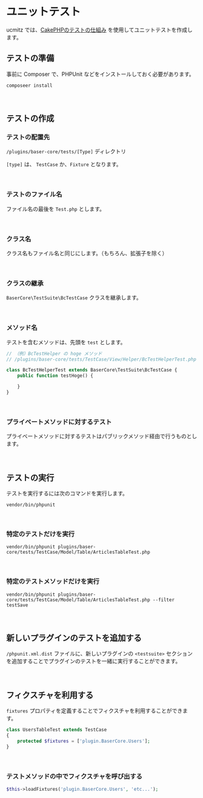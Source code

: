 # ユニットテスト

ucmitz では、[CakePHPのテストの仕組み](https://book.cakephp.org/4/ja/development/testing.html) を使用してユニットテストを作成します。

## テストの準備

事前に Composer で、PHPUnit などをインストールしておく必要があります。

```shell
composeer install
```

　
## テストの作成

### テストの配置先

`/plugins/baser-core/tests/[Type]` ディレクトリ

`[type]` は、 `TestCase` か、`Fixture` となります。

　
### テストのファイル名

ファイル名の最後を `Test.php` とします。

　
### クラス名

クラス名もファイル名と同じにします。（もちろん、拡張子を除く）

　
### クラスの継承

`BaserCore\TestSuite\BcTestCase` クラスを継承します。

　
### メソッド名

テストを含むメソッドは、先頭を `test` とします。

```php
// （例）BcTestHelper の hoge メソッド
// /plugins/baser-core/tests/TestCase/View/Helper/BcTestHelperTest.php

class BcTestHelperTest extends BaserCore\TestSuite\BcTestCase {
    public function testHoge() {

    }
}
```

　
### プライベートメソッドに対するテスト

プライベートメソッドに対するテストはパブリックメソッド経由で行うものとします。

　
## テストの実行

テストを実行するには次のコマンドを実行します。

```shell
vendor/bin/phpunit
```

　
### 特定のテストだけを実行

```shell
vendor/bin/phpunit plugins/baser-core/tests/TestCase/Model/Table/ArticlesTableTest.php
```

　
### 特定のテストメソッドだけを実行

```shell
vendor/bin/phpunit plugins/baser-core/tests/TestCase/Model/Table/ArticlesTableTest.php --filter testSave
```

　
## 新しいプラグインのテストを追加する

`/phpunit.xml.dist` ファイルに、新しいプラグインの `<testsuite>` セクションを追加することでプラグインのテストを一緒に実行することができます。

　
## フィクスチャを利用する

`fixtures` プロパティを定義することでフィクスチャを利用することができます。

```php
class UsersTableTest extends TestCase
{
    protected $fixtures = ['plugin.BaserCore.Users'];
}
```

　
### テストメソッドの中でフィクスチャを呼び出する

```php
$this->loadFixtures('plugin.BaserCore.Users', 'etc...');
```
